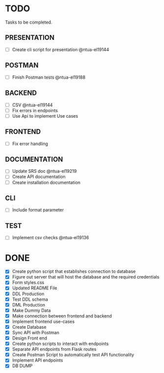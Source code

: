 # TODO

Tasks to be completed.


## PRESENTATION
- [ ] Create cli script for presentation @ntua-el19144 

## POSTMAN

- [ ] Finish Postman tests @ntua-el19188

## BACKEND

- [ ] CSV  @ntua-el19144
- [ ] Fix errors in endpoints
- [ ] Use Api to implement Use cases

## FRONTEND

- [ ] Fix error handling

## DOCUMENTATION

- [ ] Update SRS doc @ntua-el19219
- [ ] Create API documentation
- [ ] Create installation documentation

## CLI
- [ ] Include format parameter

## TEST

- [ ] Implement csv checks @ntua-el19136


# DONE
- [x] Create  python script that establishes connection to database
- [x] Figure out server that will host the database and the required credentials
- [x] Form styles.css
- [x] Updated README File
- [x] DDL Production 
- [x] Test DDL schema 
- [x] DML Production 
- [x] Make Dummy Data
- [x] Make connection between frontend and backend
- [x] Implement frontend use-cases
- [x] Create Database
- [x] Sync API with Postman
- [x] Design Front end 
- [x] Create python scripts to interact with endpoints
- [x] Separate API endpoints from Flask routes
- [x] Create Postman Script to automatically test API functionality 
- [x] Implement API endpoints 
- [x] DB DUMP 
